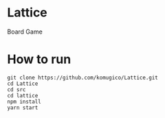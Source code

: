 # Lattice
Board Game

# How to run
```
git clone https://github.com/komugico/Lattice.git
cd Lattice
cd src
cd lattice
npm install
yarn start
```